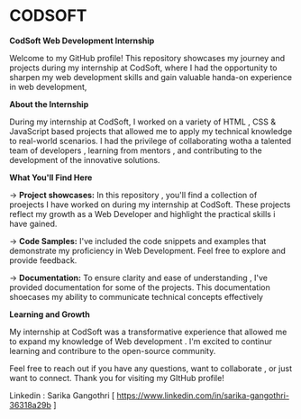 # CODSOFT

**CodSoft Web Development Internship**

Welcome to my GitHub profile! This repository showcases my journey and projects during my internship at CodSoft, where I had the opportunity to sharpen my web development skills and gain valuable handa-on experience in web development,

**About the Internship**

During my internship at CodSoft, I worked on a variety of HTML , CSS & JavaScript based projects that allowed me to apply my technical knowledge to real-world scenarios. I had the privilege of collaborating wotha a talented team of developers , learning from mentors , and contributing to the development of the innovative solutions.

**What You'll Find Here**

-> **Project showcases:** In this repository , you'll find a collection of proejects I have worked on during my internship at CodSoft. These projects reflect my growth as a Web Developer and highlight the practical skills i have gained.

-> **Code Samples:** I've included the code snippets and examples that demonstrate my proficiency in Web Development. Feel free to explore and provide feedback.

-> **Documentation:** To ensure clarity and ease of understanding , I've provided documentation for some of the projects. This documentation shoecases my ability to communicate technical concepts effectively

**Learning and Growth**

My internship at CodSoft was a transformative experience that allowed me to expand my knowledge of Web development . I'm excited to continur learning and contribure to the open-source community.

Feel free to reach out if you have any questions, want to collaborate , or just want to connect. Thank you for visiting my GItHub profile!

Linkedin : Sarika Gangothri [ https://www.linkedin.com/in/sarika-gangothri-36318a29b ]
